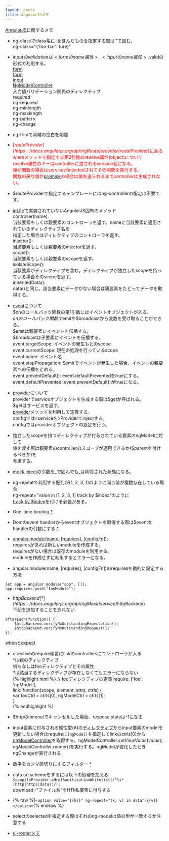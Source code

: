 ```yaml
---
layout: posts
title: AngularJSメモ
---
```

[AngularJS](https://github.com/angular/angular.js)に関するメモ 
<br/>
  
* ng-classでclass名に-を含んだものを指定する際は''で囲む。  
ng-class="{'foo-bar': ture}"  
  
* $inputのvalidationは<formのname属性>.<inputのname属性>.$validの形式で利用する。      
[form](https://docs.angularjs.org/guide/forms)   
[form](https://docs.angularjs.org/api/ng/directive/form)   
[input](https://docs.angularjs.org/api/ng/directive/input)   
[NgModelController](https://docs.angularjs.org/api/ng/type/ngModel.NgModelController)   
入力値バリデーション関係のディレクティブ     
  required      
  ng-required   
  ng-minlength   
  ng-maxlength  
  ng-pattern  
  ng-change  

* ng-trimで両端の空白を削除
  
* <span style="color:red;">[$routeProvider](https://docs.angularjs.org/api/ngRoute/provider/$routeProvider)にあるwhenメソッドで指定する第2引数のresolve属性(object)について  
resolve属性のキーはcontrollerに渡されるserivice名になる。   
値が関数の場合はserviceがinjectedされてその関数を実行する。  
関数の戻り値が[promise](https://docs.angularjs.org/api/ng/service/$q)の場合は値を送られるまでcontrollerは生成されない。</span>

* $routeProviderで指定するテンプレートにはng-controllerの指定は不要です。

* [jqLite](https://github.com/angular/angular.js/blob/1ec6d551bd80784f22691c6989aac1722b98cd20/src/jqLite.js)で実装されていないAngularJS固有のメソッド  
controller(name):  
当該要素もしくは親要素のコントローラを返す。nameに当該要素に適用されているディレクティブ名を  
指定した場合はディレクティブのコントローラを返す。   
injector():   
当該要素もしくは親要素のinjectorを返す。   
scope():    
当該要素もしくは親要素のscopeを返す。  
isolateScope():  
当該要素がディレクティブを含む。ディレクティブが独立したscopeを持っている場合そのscopeを返す。   
inheritedData():  
data()と同じ。該当要素にデータがない場合は親要素をたどってデータを取得する。  

* [event](https://github.com/angular/angular.js/blob/aa268560064e5875bd471da3f7d1ebc2f9e6b3b7/src/ng/rootScope.js)について      
$onのコールバック関数の第1引数にはイベントオブジェクトが入る。  
$onのコールバック関数で$emitや$broadcastから変数を受け取ることができる。   
$emitは親要素にイベントを伝播する。   
$broadcastは子要素にイベントを伝播する。  
event.targetScope: イベントの発生もとのscope  
event.currentScope: 現在の処理を行っているscope   
event.name: イベント名  
event.stopPropagation: $emitでイベントが発生した場合、イベントの親要素への伝播を止める。   
event.preventDefault(): event.defaultPreventedをtrueにする。   
event.defaultPrevented: event.preventDefault()がtrueになる。
  
* [provider](https://docs.angularjs.org/guide/providers)について      
providerでserviceオブジェクトを生成する際は$getが呼ばれる。    
$getはサービスを返す。   
[provider](https://docs.angularjs.org/api/ng/type/angular.Module)メソッドを利用して定義する。   
configでは<service名>Providerでinjectする。   
configではproviderオブジェクトの設定を行う。
   
* 独立したscopeを持つディレクティブが付与されている要素のngModelに対して  
値を渡す際は親要素のcontrollerのスコープが適用できるか($parentを付けるべきか)を  
考慮する。  

* [mock.inject](https://docs.angularjs.org/api/ngMock/function/angular.mock.inject)の引数を\_で囲んでも\_は削除された状態になる。   

* ng-repeatで利用する配列が[1, 2, 3, 1]のように同じ値が複数存在している場合    
ng-repeat="value in [1, 2, 3, 1] track by $index"のように      
[track by $index](https://docs.angularjs.org/error/ngRepeat/dupes)を付ける必要がある。  

* One-time binding [*](https://docs.angularjs.org/guide/expression)    

* Domのevent handlerからeventオブジェクトを取得する際は$eventをhandlerの引数にする [*](https://docs.angularjs.org/guide/expression)   

* [angular.module(name, [requires], [configFn]);](https://docs.angularjs.org/api/ng/function/angular.module)   
requiresがあれば新しいmoduleを作成する。       
requiresがない場合は既存のmoduleを利用する。   
moduleを作成せずに利用するとエラーになる。   

* angular.module(name, [requires], [configFn])のrequiresを動的に設定する方法                     
```
let app = angular.module("app", []);
app.requires.push("fooModule");
```

* $httpBackend [*](https://docs.angularjs.org/api/ngMock/service/$httpBackend)       
下記を追加することを忘れない      
```
afterEach(function() {
    $httpBackend.verifyNoOutstandingExpectation();
    $httpBackend.verifyNoOutstandingRequest();
});
```
[when](https://docs.angularjs.org/api/ngMock/service/$httpBackend#when)と[expect](https://docs.angularjs.org/api/ngMock/service/$httpBackend#expect)                

* directiveのrequire順番にlinkのcontrollersにコントローラが入る   
^は親のディレクティブ   
何もなしはfooディレクティブとその属性  
?は該当するディレクディブが存在しなくてもエラーにならない   
 {% highlight html %}
// fooディレクディブの定義
require: ['foo', 'ngModel'],   
link: function(scope, element, attrs, ctrls) {   
    var fooCtrl = ctrls[0], ngModelCtrl = ctrls[1];   
}   
 {% endhighlight %}

* $httpのtimeoutでキャンセルした場合、respose.stateは-1になる      

* input要素に付与される属性型(A)の[ディレクティブ](https://docs.angularjs.org/api/ng/service/$compile)からinput要素のmodelを更新したい場合はrequireに`[ngModel]`を指定してlinkのctrls[0]から[ngModelController](https://docs.angularjs.org/api/ng/type/ngModel.NgModelController)を取得する。ngModelController.$setViewValue(value);ngModelController.$render()を実行する。ngModelが変化したときngChangeが実行される
  
* 数字をカンマ区切りにするフィルター [*](https://docs.angularjs.org/api/ng/filter/number)   

* data url schemeをするには以下の処理を加える     
`$compileProvider.aHrefSanitizationWhitelist(/^\s*(http|https|data):/);`   
download="ファイル名"をHTML要素に付与する      

* {% raw %}```<option value="{{k}}" ng-repeat="(k, v) in data">{{v}}</option>```{% endraw %}

* selectのselectedを指定する際はそれのng-modelは値の型が一致するか注意する
  
* [ui-routerメモ](/2015/05/24/ui-router.html)




